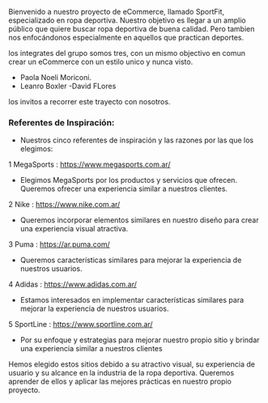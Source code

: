 Bienvenido a nuestro proyecto de eCommerce, llamado SportFit, especializado en ropa deportiva. Nuestro objetivo es llegar a un amplio público que quiere buscar ropa deportiva de buena calidad. Pero tambien nos enfocándonos especialmente en aquellos que practican deportes. 
 
 los integrates del grupo somos tres, con un mismo objectivo en comun crear un eCommerce con un estilo unico y nunca visto. 
 - Paola Noeli Moriconi.
- Leanro Boxler
-David FLores

los invitos a recorrer este trayecto con nosotros.

### Referentes de Inspiración:

- Nuestros cinco referentes de inspiración y las razones por las que los elegimos:

1 MegaSports : https://www.megasports.com.ar/

- Elegimos MegaSports por los productos y servicios que ofrecen. Queremos ofrecer una experiencia similar a nuestros clientes.

2 Nike : https://www.nike.com.ar/

- Queremos incorporar elementos similares en nuestro diseño para crear una experiencia visual atractiva.

3 Puma : https://ar.puma.com/

- Queremos características similares para mejorar la experiencia de nuestros usuarios.

4 Adidas : https://www.adidas.com.ar/

- Estamos interesados en implementar características similares para mejorar la experiencia de nuestros usuarios.

5 SportLine : https://www.sportline.com.ar/

- Por su enfoque y estrategias para mejorar nuestro propio sitio y brindar una experiencia similar a nuestros clientes

Hemos elegido estos sitios debido a su atractivo visual, su experiencia de usuario y su alcance en la industria de la ropa deportiva. Queremos aprender de ellos y aplicar las mejores prácticas en nuestro propio proyecto.
